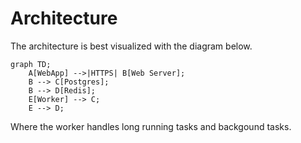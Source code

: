# Architecture

The architecture is best visualized with the diagram below.

```mermaid
graph TD;
    A[WebApp] -->|HTTPS| B[Web Server];
    B --> C[Postgres];
    B --> D[Redis];
    E[Worker] --> C;
    E --> D;
```

Where the worker handles long running tasks and backgound tasks.

